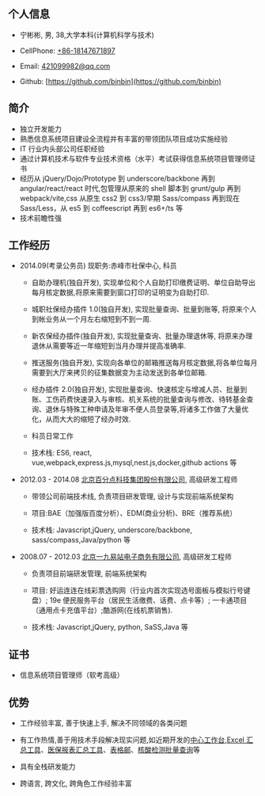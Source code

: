 ## 个人信息

- 宁彬彬, 男, 38,大学本科(计算机科学与技术)

- CellPhone: [+86-18147671897](tel:+86-18147671897)

- Email: [421099982@qq.com](mailTo:421099982@qq.com)

- Github: [https://github.com/binbin](https://github.com/binbin)

## 简介

- 独立开发能力
- 熟悉信息系统项目建设全流程并有丰富的带领团队项目成功实施经验
- IT 行业内头部公司任职经验
- 通过计算机技术与软件专业技术资格（水平）考试获得信息系统项目管理师证书
- 经历从 jQuery/Dojo/Prototype 到 underscore/backbone 再到 angular/react/react 时代,包管理从原来的 shell 脚本到 grunt/gulp 再到 webpack/vite,css 从原生 css2 到 css3/早期 Sass/compass 再到现在 Sass/Less，从 es5 到 coffeescript 再到 es6+/ts 等
- 技术前瞻性强

<!-- ## 求职意向

- 前端研发与管理
- 远程全职 -->

## 工作经历

- 2014.09(考录公务员) 现职务:赤峰市社保中心, 科员

  - 自助办理机(独自开发), 实现单位和个人自助打印缴费证明、单位自助导出每月核定数据,将原来需要到窗口打印的证明变为自助打印.

  - 城职社保经办插件 1.0(独自开发), 实现批量查询、批量到账等, 将原来个人到帐业务从一个月左右缩短到不到一周.

  - 新农保经办插件(独自开发), 实现批量查询、批量办理退休等, 将原来办理退休从需要等近一年缩短到当月办理并提高准确率.

  - 推送服务(独自开发), 实现向各单位的邮箱推送每月核定数据,将各单位每月需要到大厅来拷贝的征集数据变为主动发送到各单位邮箱.

  - 经办插件 2.0(独自开发), 实现批量查询、快速核定与增减人员、批量到账、工伤药费快速录入与审核、机关系统的批量查询与修改、待转基金查询、退休与特殊工种申请及年审不便人员登录等,将诸多工作做了大量优化，从而大大的缩短了经办时效.
  - 科员日常工作

  - 技术栈: ES6, react, vue,webpack,express.js,mysql,nest.js,docker,github actions 等

- 2012.03 - 2014.08 [北京百分点科技集团股份有限公司](https://www.percent.cn/), 高级研发工程师

  - 带领公司前端技术线, 负责项目研发管理, 设计与实现前端系统架构

  - 项目:BAE（加强版百度分析）、EDM(商业分析)、BRE（推荐系统）

  - 技术栈: Javascript,jQuery, underscore/backbone, sass/compass,Java/python 等

- 2008.07 - 2012.03 [北京一九易站电子商务有限公司](https://baike.baidu.com/item/%E5%8C%97%E4%BA%AC%E4%B8%80%E4%B9%9D%E6%98%93%E7%AB%99%E7%94%B5%E5%AD%90%E5%95%86%E5%8A%A1%E6%9C%89%E9%99%90%E5%85%AC%E5%8F%B8), 高级研发工程师

  - 负责项目前端研发管理, 前端系统架构

  - 项目: 好运连连在线彩票选购网（行业内首次实现选号面板与模拟行号键盘）; 19e 便民服务平台（居民生活缴费、话费、点卡等）; 一卡通项目（通用点卡充值平台）;酷游网(在线机票销售).

  - 技术栈: Javascript,jQuery, python, SaSS,Java 等

## 证书

- 信息系统项目管理师（软考高级）

## 优势

- 工作经验丰富, 善于快速上手, 解决不同领域的各类问题

- 有工作热情,善于用技术手段解决现实问题,如近期开发的[中心工作台](https://www.51chifeng.cn/),[Excel 汇总工具](https://pan.baidu.com/s/1QuqMl9_a2N6P7w72530aGw?pwd=jrue)、[医保报表汇总工具](https://pan.baidu.com/s/1TWW-1o1-enk3s_yaJnlRzw?pwd=6pva)、[表格邮](https://pan.baidu.com/s/1uytXnYGzKphqev27rVjS6Q?pwd=vpzk)、[核酸检测批量查询](https://pan.baidu.com/s/1o9FCoJaVvr43RFb8zbSNGw?pwd=h9pf)等

- 具有全栈研发能力

- 跨语言, 跨文化, 跨角色工作经验丰富
